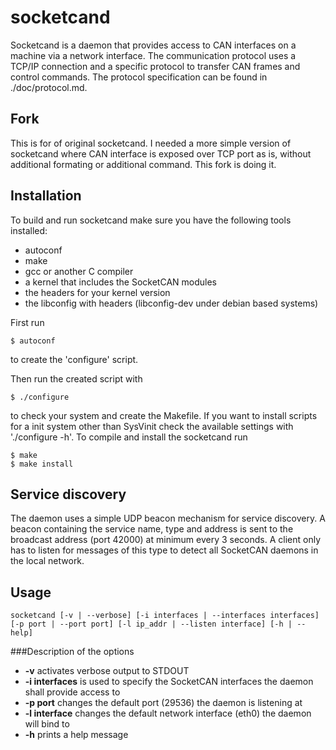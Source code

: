 socketcand
==========

Socketcand is a daemon that provides access to CAN interfaces on a machine via a network interface. The communication protocol uses a TCP/IP connection and a specific protocol to transfer CAN frames and control commands. The protocol specification can be found in ./doc/protocol.md.

Fork
----
This is for of original socketcand. I needed a more simple version of socketcand where CAN interface is exposed over TCP port as is, without additional formating or additional command. This fork is doing it.

Installation
------------

To build and run socketcand make sure you have the following tools installed:

* autoconf
* make
* gcc or another C compiler
* a kernel that includes the SocketCAN modules
* the headers for your kernel version
* the libconfig with headers (libconfig-dev under debian based systems)

First run

    $ autoconf

to create the 'configure' script.

Then run the created script with

    $ ./configure

to check your system and create the Makefile. If you want to install scripts for a init system other than SysVinit check the available settings with './configure -h'.
To compile and install the socketcand run

    $ make
    $ make install

Service discovery
-----------------

The daemon uses a simple UDP beacon mechanism for service discovery. A beacon containing the service name, type and address is sent to the broadcast address (port 42000) at minimum every 3 seconds. A client only has to listen for messages of this type to detect all SocketCAN daemons in the local network.

Usage
-----

    socketcand [-v | --verbose] [-i interfaces | --interfaces interfaces] [-p port | --port port] [-l ip_addr | --listen interface] [-h | --help]

###Description of the options
* **-v** activates verbose output to STDOUT
* **-i interfaces** is used to specify the SocketCAN interfaces the daemon shall provide access to
* **-p port** changes the default port (29536) the daemon is listening at
* **-l interface** changes the default network interface (eth0) the daemon will bind to
* **-h** prints a help message
